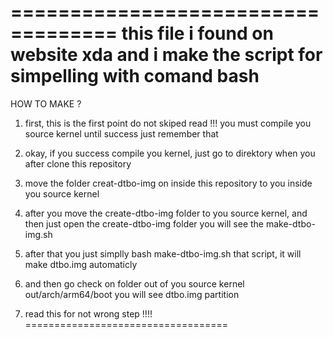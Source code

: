 ===================================
this file i found on website xda and i make the script for simpelling with comand bash
===========================

HOW TO MAKE ?

1. first, this is the first point do not skiped
read !!!
you must compile you source kernel until success just remember that

2. okay, if you success compile you kernel, just go to direktory when you after clone this repository

3. move the folder creat-dtbo-img on inside this repository to you inside you source kernel

4. after you move the create-dtbo-img folder to you source kernel, and then just open the create-dtbo-img folder you will see the make-dtbo-img.sh 

5. after that you just simplly bash make-dtbo-img.sh that script, it will make dtbo.img automaticly 

6. and then go check on folder out of you source kernel out/arch/arm64/boot you will see dtbo.img partition

7. read this for not wrong step !!!!
===================================
